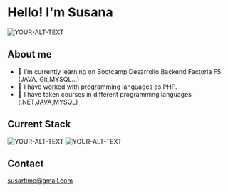 
# Hello! I'm Susana
<picture>
  <img alt="YOUR-ALT-TEXT" src="YOUR-DEFAULT-IMAGE">
</picture>

## About me

- 🌱 I’m currently learning on Bootcamp Desarrollo Backend Factoria F5 (JAVA, Git,MYSQL...)
- 🔭 I have worked with programming languages as PHP.
- 🔭 I have taken courses in different programming languages (.NET,JAVA,MYSQL)

## Current Stack
<picture>
  <img alt="YOUR-ALT-TEXT" src="[YOUR-DEFAULT-IMAGE](https://photos.onedrive.com/photo/5CC1AA9195AD361F!28433?view=all)">
</picture>
<picture>
  <img alt="YOUR-ALT-TEXT" src="[YOUR-DEFAULT-IMAGE](https://photos.onedrive.com/photo/5CC1AA9195AD361F!28433?view=all)">
</picture>

## Contact
susartime@gmail.com






